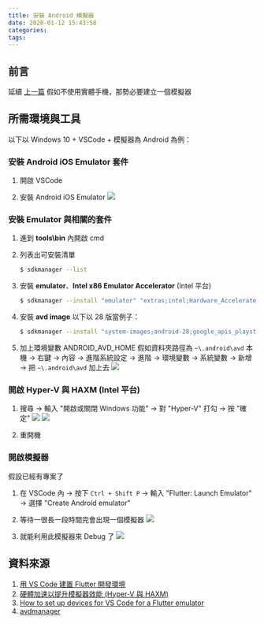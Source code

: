 ```yaml
---
title: 安裝 Android 模擬器
date: 2020-01-12 15:43:58
categories:
tags:
---
```


## 前言

延續 [上一篇](/2019/12/用-Flutter-寫-Android-APP) 假如不使用實體手機，那勢必要建立一個模擬器

## 所需環境與工具

以下以 Windows 10 + VSCode + 模擬器為 Android 為例：

### 安裝 Android iOS Emulator 套件

1. 開啟 VSCode

2. 安裝 Android iOS Emulator
![](./安裝-Android-模擬器/emulator_plugin.png)

### 安裝 Emulator 與相關的套件

1. 進到 **tools\bin** 內開啟 cmd

2. 列表出可安裝清單

    ```bash
    $ sdkmanager --list
    ```

3. 安裝 **emulator**、**Intel x86 Emulator Accelerator** (Intel 平台)

    ```bash
    $ sdkmanager --install "emulator" "extras;intel;Hardware_Accelerated_Execution_Manager"
    ```

4. 安裝 **avd image**
以下以 28 版當例子：

    ```bash
    $ sdkmanager --install "system-images;android-28;google_apis_playstore;x86_64"
    ```

5. 加上環境變數 ANDROID_AVD_HOME
假如資料夾路徑為 ```~\.android\avd```
本機 -> 右鍵 -> 內容 -> 進階系統設定 -> 進階 -> 環境變數 -> 系統變數 -> 新增 -> 把 ```~\.android\avd``` 加上去
![](./安裝-Android-模擬器/env_variable.png)

### 開啟 Hyper-V 與 HAXM (Intel 平台)

1. 搜尋 -> 輸入 "開啟或關閉 Windows 功能" -> 對 "Hyper-V" 打勾 -> 按 "確定"
![](./安裝-Android-模擬器/open_hyper-v1.png)
![](./安裝-Android-模擬器/open_hyper-v2.png)

1. 重開機

### 開啟模擬器

假設已經有專案了

1. 在 VSCode 內 -> 按下 ```Ctrl + Shift P``` -> 輸入 "Flutter: Launch Emulator" -> 選擇 "Create Android emulator"

2. 等待一很長一段時間完會出現一個模擬器
![](./安裝-Android-模擬器/emulator_android.png)

3. 就能利用此模擬器來 Debug 了
![](./安裝-Android-模擬器/emulator_debug.png)

## 資料來源

1. [用 VS Code 建置 Flutter 開發環境](https://jonny-huang.github.io/flutter/flutter_001/)
2. [硬體加速以提升模擬器效能 (Hyper-V 與 HAXM)](https://docs.microsoft.com/zh-tw/xamarin/android/get-started/installation/android-emulator/hardware-acceleration?pivots=windows)
3. [How to set up devices for VS Code for a Flutter emulator](https://stackoverflow.com/questions/49280884/how-to-set-up-devices-for-vs-code-for-a-flutter-emulator)
4. [avdmanager](https://developer.android.com/studio/command-line/avdmanager)
